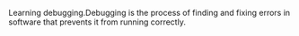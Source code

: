 Learning debugging.Debugging is the process of finding and fixing errors in software that prevents it from running correctly.

